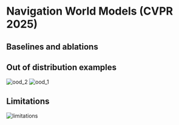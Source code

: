 # Navigation World Models (CVPR 2025)


## Baselines and ablations 


## Out of distribution examples
![ood_2](https://github.com/user-attachments/assets/5116275e-b256-4ee5-9563-5b25431bd473)
![ood_1](https://github.com/user-attachments/assets/990c9b9b-1d37-44f8-86a9-98b73df06b3d)

## Limitations
![limitations](https://github.com/user-attachments/assets/12bc5731-29a2-4d18-a69b-b6f4e92afe6f)

